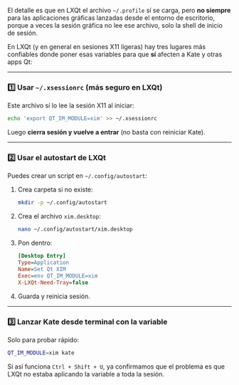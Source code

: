 


El detalle es que en LXQt el archivo `~/.profile` sí se carga, pero **no siempre** para las aplicaciones gráficas lanzadas desde el entorno de escritorio, porque a veces la sesión gráfica no lee ese archivo, solo la shell de inicio de sesión.

En LXQt (y en general en sesiones X11 ligeras) hay tres lugares más confiables donde poner esas variables para que **sí** afecten a Kate y otras apps Qt:

---

### 1️⃣ Usar `~/.xsessionrc` (más seguro en LXQt)

Este archivo sí lo lee la sesión X11 al iniciar:

```bash
echo 'export QT_IM_MODULE=xim' >> ~/.xsessionrc
```

Luego **cierra sesión y vuelve a entrar** (no basta con reiniciar Kate).

---

### 2️⃣ Usar el autostart de LXQt

Puedes crear un script en `~/.config/autostart`:

1. Crea carpeta si no existe:

   ```bash
   mkdir -p ~/.config/autostart
   ```
2. Crea el archivo `xim.desktop`:

   ```bash
   nano ~/.config/autostart/xim.desktop
   ```
3. Pon dentro:

   ```ini
   [Desktop Entry]
   Type=Application
   Name=Set Qt XIM
   Exec=env QT_IM_MODULE=xim
   X-LXQt-Need-Tray=false
   ```
4. Guarda y reinicia sesión.

---

### 3️⃣ Lanzar Kate desde terminal con la variable

Solo para probar rápido:

```bash
QT_IM_MODULE=xim kate
```

Si así funciona `Ctrl + Shift + U`, ya confirmamos que el problema es que LXQt no estaba aplicando la variable a toda la sesión.



